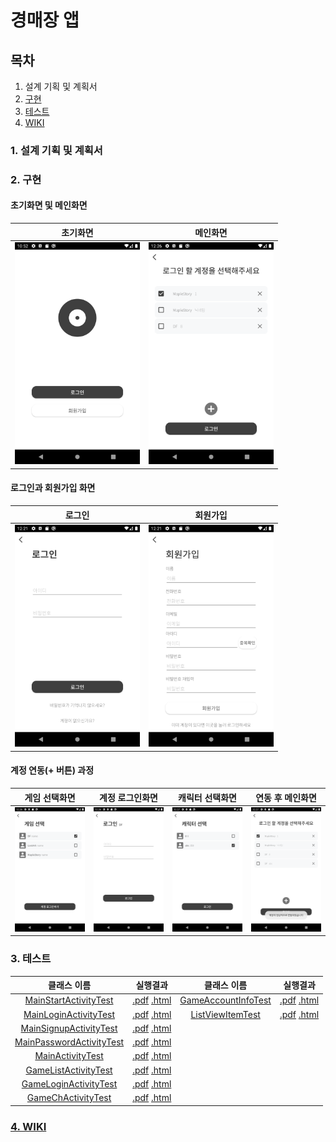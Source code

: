 # 경매장 앱
## 목차
1. 설계 기획 및 계획서
2. [구현](#2.-구현)
3. [테스트](#3.-테스트)
4. [WIKI](#4.-WIKI)

### 1. 설계 기획 및 계획서
### 2. 구현
#### 초기화면 및 메인화면
|초기화면|메인화면|
|:---:|:---:|
|<img src="./design/guide/Screenshot_1639403564.png" width="200px">|<img src="./design/guide/Screenshot_1639452413.png" width="200px">|

#### 로그인과 회원가입 화면

|로그인|회원가입|
|:---:|:---:|
|<img src="./design/guide/Screenshot_1639452081.png" width="200px">|<img src="./design/guide/Screenshot_1639452088.png" width="200px">|


#### 계정 연동(+ 버튼) 과정
|게임 선택화면|계정 로그인화면|캐릭터 선택화면|연동 후 메인화면|
|:---:|:---:|:---:|:---:|
|<img src="./design/guide/Screenshot_1639452416.png" width="200px">|<img src="./design/guide/Screenshot_1639452420.png" width="200px">|<img src="./design/guide/Screenshot_1639452428.png" width="200px">|<img src="./design/guide/Screenshot_1639452430.png" width="200px">|

### 3. 테스트
|클래스 이름|실행결과|클래스 이름|실행결과|
|:------:|:----:|:------:|:----:|
|[MainStartActivityTest](./app/src/androidTest/java/com/example/teamauction/MainStartActivityTest.java)|[.pdf](./design/test/MainStartActivityTest.pdf) [.html](./design/test/MainStartActivityTest.html)|[GameAccountInfoTest](./app/src/test/java/com/example/teamauction/GameAccountInfoTest.java)|[.pdf](./design/test/GameAccountInfoTest.pdf) [.html](./design/test/GameAccountInfoTest.html)|
|[MainLoginActivityTest](./app/src/androidTest/java/com/example/teamauction/MainLoginActivityTest.java)|[.pdf](./design/test/MainLoginActivityTest.pdf) [.html](./design/test/MainLoginActivityTest.html)|[ListViewItemTest](./app/src/test/java/com/example/teamauction/ListViewItemTest.java)|[.pdf](./design/test/ListViewItemTest.pdf) [.html](./design/test/ListViewItemTest.html)|||
|[MainSignupActivityTest](./app/src/androidTest/java/com/example/teamauction/MainSignupActivityTest.java)|[.pdf](./design/test/MainSignupActivityTest.pdf) [.html](./design/test/MainSignupActivityTest.html)|||
|[MainPasswordActivityTest](./app/src/androidTest/java/com/example/teamauction/MainPasswordActivityTest.java)|[.pdf](./design/test/MainPasswordActivityTest.pdf) [.html](./design/test/MainPasswordActivityTest.html)|||
|[MainActivityTest](./app/src/androidTest/java/com/example/teamauction/MainActivityTest.java)|[.pdf](./design/test/MainActivityTest.pdf) [.html](./design/test/MainActivityTest.html)|||
|[GameListActivityTest](./app/src/androidTest/java/com/example/teamauction/GameListActivityTest.java)|[.pdf](./design/test/GameListActivityTest.pdf) [.html](./design/test/GameListActivityTest.html)|||
|[GameLoginActivityTest](./app/src/androidTest/java/com/example/teamauction/GameLoginActivityTest.java)|[.pdf](./design/test/GameLoginActivityTest.pdf) [.html](./design/test/GameLoginActivityTest.html)|||
|[GameChActivityTest](./app/src/androidTest/java/com/example/teamauction/GameChActivityTest.java)|[.pdf](./design/test/GameChActivityTest.pdf) [.html](./design/test/GameChActivityTest.html)|||


### [4. WIKI](https://github.com/ponopono0322/TeamAuction/wiki)